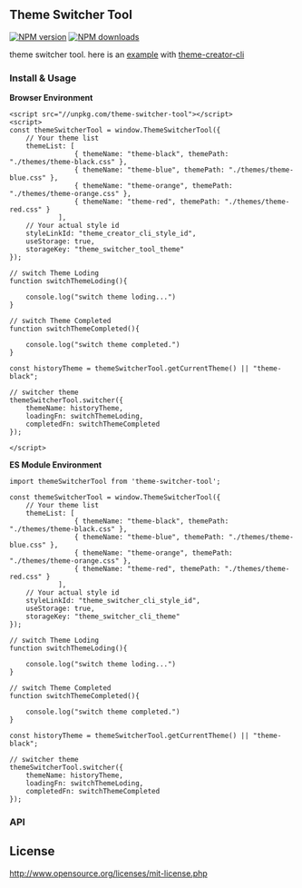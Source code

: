 ## Theme Switcher Tool

[![NPM version](https://img.shields.io/npm/v/theme-switcher-tool.svg?style=flat)](https://npmjs.org/package/theme-switcher-tool)
[![NPM downloads](http://img.shields.io/npm/dm/theme-switcher-tool.svg?style=flat)](https://npmjs.org/package/theme-switcher-tool)

theme switcher tool.
here is an [example](http://doc.huangsw.com/theme-creator-cli-demo/) with [theme-creator-cli](https://github.com/huangshuwei/theme-creator-cli)

### Install & Usage

**Browser Environment**

```
<script src="//unpkg.com/theme-switcher-tool"></script>
<script>
const themeSwitcherTool = window.ThemeSwitcherTool({
    // Your theme list
    themeList: [
                { themeName: "theme-black", themePath: "./themes/theme-black.css" },
                { themeName: "theme-blue", themePath: "./themes/theme-blue.css" },
                { themeName: "theme-orange", themePath: "./themes/theme-orange.css" },
                { themeName: "theme-red", themePath: "./themes/theme-red.css" }
            ],
    // Your actual style id
    styleLinkId: "theme_creator_cli_style_id",
    useStorage: true,
    storageKey: "theme_switcher_tool_theme"
});

// switch Theme Loding
function switchThemeLoding(){

    console.log("switch theme loding...")
}

// switch Theme Completed
function switchThemeCompleted(){

    console.log("switch theme completed.")
}

const historyTheme = themeSwitcherTool.getCurrentTheme() || "theme-black";

// switcher theme
themeSwitcherTool.switcher({
    themeName: historyTheme,
    loadingFn: switchThemeLoding,
    completedFn: switchThemeCompleted
});

</script>
```

**ES Module Environment**
```
import themeSwitcherTool from 'theme-switcher-tool';

const themeSwitcherTool = window.ThemeSwitcherTool({
    // Your theme list
    themeList: [
                { themeName: "theme-black", themePath: "./themes/theme-black.css" },
                { themeName: "theme-blue", themePath: "./themes/theme-blue.css" },
                { themeName: "theme-orange", themePath: "./themes/theme-orange.css" },
                { themeName: "theme-red", themePath: "./themes/theme-red.css" }
            ],
    // Your actual style id
    styleLinkId: "theme_switcher_cli_style_id",
    useStorage: true,
    storageKey: "theme_switcher_cli_theme"
});

// switch Theme Loding
function switchThemeLoding(){

    console.log("switch theme loding...")
}

// switch Theme Completed
function switchThemeCompleted(){

    console.log("switch theme completed.")
}

const historyTheme = themeSwitcherTool.getCurrentTheme() || "theme-black";

// switcher theme
themeSwitcherTool.switcher({
    themeName: historyTheme,
    loadingFn: switchThemeLoding,
    completedFn: switchThemeCompleted
});

```

### API


## License
http://www.opensource.org/licenses/mit-license.php

